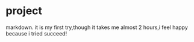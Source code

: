 # project
markdown.
it is my first try,though it takes me almost 2 hours,i feel happy because i tried succeed!
